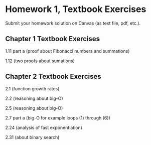 # Homework 1, Textbook Exercises

Submit your homework solution on Canvas (as text file, pdf, etc.).

## Chapter 1 Textbook Exercises

1.11 part a (proof about Fibonacci numbers and summations)

1.12 (two proofs about sumations)

## Chapter 2 Textbook Exercises

2.1 (function growth rates)

2.2 (reasoning about big-O)

2.5 (reasoning about big-O)

2.7 part a (big-O for example loops (1) through (6))

2.24 (analysis of fast exponentiation)

2.31 (about binary search)

